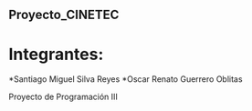 ## Proyecto_CINETEC
# Integrantes:
*Santiago Miguel Silva Reyes
*Oscar Renato Guerrero Oblitas

Proyecto de Programación III
